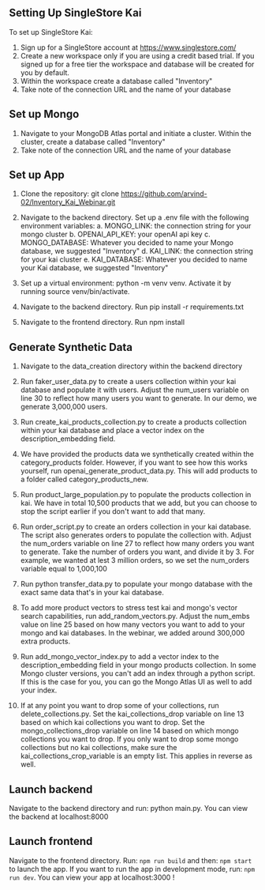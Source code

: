 ## Setting Up SingleStore Kai
To set up SingleStore Kai:

1. Sign up for a SingleStore account at https://www.singlestore.com/
2. Create a new workspace only if you are using a credit based trial. If you signed up for a free tier the workspace and database will be created for you by default.
3. Within the workspace create a database called "Inventory"
4. Take note of the connection URL and the name of your database

## Set up Mongo
1. Navigate to your MongoDB Atlas portal and initiate a cluster. Within the cluster, create a database called "Inventory"
2. Take note of the connection URL and the name of your database

## Set up App
1. Clone the repository: git clone https://github.com/arvind-02/Inventory_Kai_Webinar.git
   
2. Navigate to the backend directory. Set up a .env file with the following environment variables:
   a. MONGO_LINK: the connection string for your mongo cluster
   b. OPENAI_API_KEY: your openAI api key
   c. MONGO_DATABASE: Whatever you decided to name your Mongo database, we suggested "Inventory"
   d. KAI_LINK: the connection string for your kai cluster
   e. KAI_DATABASE: Whatever you decided to name your Kai database, we suggested "Inventory"

3. Set up a virtual environment: python -m venv venv. Activate it by running source venv/bin/activate.
   
4. Navigate to the backend directory. Run pip install -r requirements.txt

5. Navigate to the frontend directory. Run npm install


## Generate Synthetic Data
1. Navigate to the data_creation directory within the backend directory
   
2. Run faker_user_data.py to create a users collection within your kai database and populate it with users. Adjust the num_users variable on line 30 to reflect how many users you want to generate. In our demo, we generate 3,000,000 users.
   
3. Run create_kai_products_collection.py to create a products collection within your kai database and place a vector index on the description_embedding field.

4. We have provided the products data we synthetically created within the category_products folder. However, if you want to see how this works yourself, run openai_generate_product_data.py. This will add products to a folder called category_products_new.

5. Run product_large_population.py to populate the products collection in kai. We have in total 10,500 products that we add, but you can choose to stop the script earlier if you don't want to add that many.

6. Run order_script.py to create an orders collection in your kai database. The script also generates orders to populate the collection with. Adjust the num_orders variable on line 27 to reflect how many orders you want to generate. Take the number of orders you want, and divide it by 3. For example, we wanted at lest 3 million orders, so we set the num_orders variable equal to 1,000,100

7. Run python transfer_data.py to populate your mongo database with the exact same data that's in your kai database.

8. To add more product vectors to stress test kai and mongo's vector search capabilities, run add_random_vectors.py. Adjust the num_embs value on line 25 based on how many vectors you want to add to your mongo and kai databases. In the webinar, we added around 300,000 extra products.

9. Run add_mongo_vector_index.py to add a vector index to the description_embedding field in your mongo products collection. In some Mongo cluster versions, you can't add an index through a python script. If this is the case for you, you can go the Mongo Atlas UI as well to add your index.

10. If at any point you want to drop some of your collections, run delete_collections.py. Set the kai_collections_drop variable on line 13 based on which kai collections you want to drop. Set the mongo_collections_drop variable on line 14 based on which mongo collections you want to drop. If you only want to drop some mongo collections but no kai collections, make sure the kai_collections_crop_variable is an empty list. This applies in reverse as well.

## Launch backend

Navigate to the backend directory and run: python main.py. You can view the backend at localhost:8000

## Launch frontend

Navigate to the frontend directory. Run: `npm run build` and then: `npm start` to launch the app. If you want to run the app in development mode, run: `npm run dev`. You can view your app at localhost:3000 !

